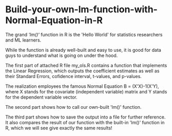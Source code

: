 # Build-your-own-lm-function-with-Normal-Equation-in-R

The grand *'lm()'* function in R is the 'Hello World' for statistics researchers and ML learners.       

While the function is already well-built and easy to use, it is good for data guys to understand what is going on under the hood.      

The first part of attached R file my_ols.R contains a function that implements the Linear Regression, which outputs the coefficient estimates as well as their Standard Errors, cofidence interval, t-values, and p-values.         

The realization employees the famous Normal Equation B = (X'X)-1(X'Y), where X stands for the covariate (independent variable) matrix and Y stands for the dependent variable vector.    

The second part shows how to call our own-built 'lm()' function.      

The third part shows how to save the output into a file for further reference. It also compares the result of our function with the built-in 'lm()' function in R, which we will see give exactly the same results!
